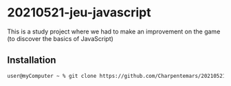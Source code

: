 # 20210521-jeu-javascript

This is a study project where we had to make an improvement on the game (to discover the basics of JavaScript)

## Installation

```bash
user@myComputer ~ % git clone https://github.com/Charpentemars/20210521-jeu-javascript.git
```
